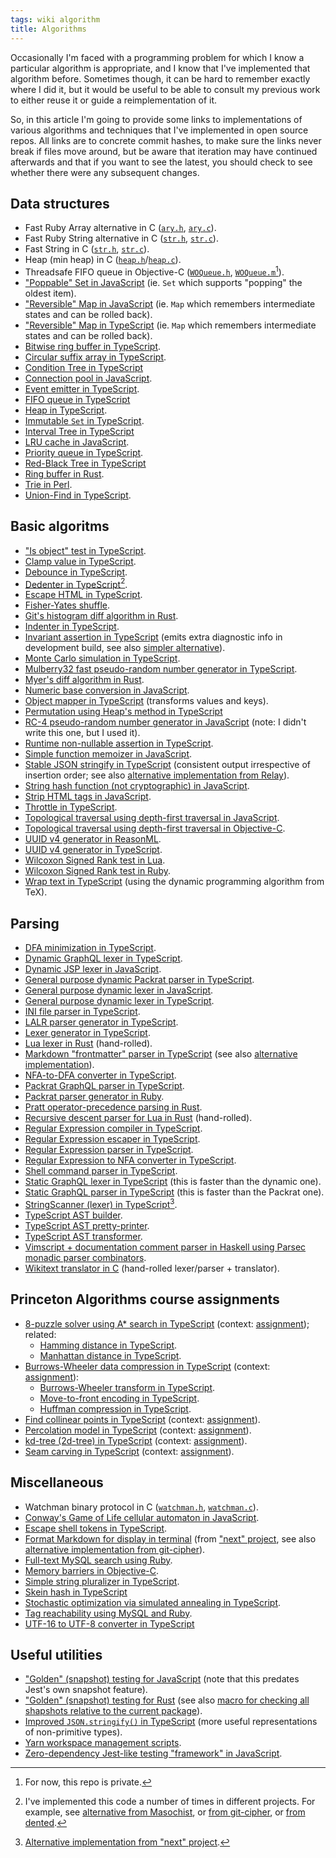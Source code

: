 ```yaml
---
tags: wiki algorithm
title: Algorithms
---
```


Occasionally I'm faced with a programming problem for which I know a particular algorithm is appropriate, and I know that I've implemented that algorithm before. Sometimes though, it can be hard to remember exactly where I did it, but it would be useful to be able to consult my previous work to either reuse it or guide a reimplementation of it.

So, in this article I'm going to provide some links to implementations of various algorithms and techniques that I've implemented in open source repos. All links are to concrete commit hashes, to make sure the links never break if files move around, but be aware that iteration may have continued afterwards and that if you want to see the latest, you should check to see whether there were any subsequent changes.

## Data structures

- Fast Ruby Array alternative in C ([`ary.h`](https://github.com/wincent/wikitext/blob/1c1ef9affa4633e6c169a9c1c8e9b2aee11c3679/ext/wikitext/ary.h), [`ary.c`](https://github.com/wincent/wikitext/blob/1c1ef9affa4633e6c169a9c1c8e9b2aee11c3679/ext/wikitext/ary.c)).
- Fast Ruby String alternative in C ([`str.h`](https://github.com/wincent/wikitext/blob/1c1ef9affa4633e6c169a9c1c8e9b2aee11c3679/ext/wikitext/str.h), [`str.c`](https://github.com/wincent/wikitext/blob/1c1ef9affa4633e6c169a9c1c8e9b2aee11c3679/ext/wikitext/str.c)).
- Fast String in C ([`str.h`](https://github.com/wincent/command-t/blob/459e9c6e7d5bd8f559bbf8101869d0c9e800b154/lua/wincent/commandt/lib/str.h), [`str.c`](https://github.com/wincent/command-t/blob/459e9c6e7d5bd8f559bbf8101869d0c9e800b154/lua/wincent/commandt/lib/str.c)).
- Heap (min heap) in C ([`heap.h`](https://github.com/wincent/command-t/blob/459e9c6e7d5bd8f559bbf8101869d0c9e800b154/lua/wincent/commandt/lib/heap.h)/[`heap.c`](https://github.com/wincent/command-t/blob/459e9c6e7d5bd8f559bbf8101869d0c9e800b154/lua/wincent/commandt/lib/heap.c)).
- Threadsafe FIFO queue in Objective-C ([`WOQueue.h`](https://github.com/wincent/WOCommon/blob/5d482f6e8e7b05b7982f8fc3ba85929c9ea65b6a/WOQueue.h), [`WOQueue.m`](https://github.com/wincent/WOCommon/blob/5d482f6e8e7b05b7982f8fc3ba85929c9ea65b6a/WOQueue.m)[^private]).
- ["Poppable" Set in JavaScript](https://github.com/wincent/masochist/blob/2872a7b46039c2ef708e47f214e94e5167a341b4/src/server/redis/RedisConnectionPool.js#L3-L10) (ie. `Set` which supports "popping" the oldest item).
- ["Reversible" Map in JavaScript](https://github.com/liferay/liferay-frontend-projects/blob/8271bd2398fa26c4987cbd8426615bcb22ee1507/projects/npm-tools/packages/npm-scripts/src/jsp/ReversibleMap.js) (ie. `Map` which remembers intermediate states and can be rolled back).
- ["Reversible" Map in TypeScript](https://github.com/wincent/masochist/blob/7062569bf698cc42ad9be02310751bdaf5d59d0e/packages/legacy/src/lexer/ReversibleMap.ts) (ie. `Map` which remembers intermediate states and can be rolled back).
- [Bitwise ring buffer in TypeScript](https://github.com/wincent/algorithms/blob/8f1511cb40ea416234b21193fdc3b8323f666ba7/src/RingBuffer.ts).
- [Circular suffix array in TypeScript](https://github.com/wincent/algorithms/blob/8f1511cb40ea416234b21193fdc3b8323f666ba7/src/CircularSuffixArray.ts).
- [Condition Tree in TypeScript](https://github.com/wincent/masochist/blob/7062569bf698cc42ad9be02310751bdaf5d59d0e/packages/lexer/src/ConditionTree.ts)
- [Connection pool in JavaScript](https://github.com/wincent/masochist/blob/2872a7b46039c2ef708e47f214e94e5167a341b4/src/server/redis/RedisConnectionPool.js#L12-L50).
- [Event emitter in TypeScript](https://github.com/wincent/js/blob/7477dc15b134bb72210b860efa4d0bbc9e118fb8/packages/event-emitter/src/index.ts).
- [FIFO queue in TypeScript](https://github.com/wincent/masochist/blob/7062569bf698cc42ad9be02310751bdaf5d59d0e/packages/common/src/Queue.ts)
- [Heap in TypeScript](https://github.com/wincent/algorithms/blob/0eb10c7ddab759636eddf7d41c3f22c852691288/ts/src/Heap.ts).
- [Immutable `Set` in TypeScript](https://github.com/wincent/js/blob/7477dc15b134bb72210b860efa4d0bbc9e118fb8/packages/frozen-set/src/index.ts).
- [Interval Tree in TypeScript](https://github.com/wincent/masochist/blob/7062569bf698cc42ad9be02310751bdaf5d59d0e/packages/lexer/src/IntervalTree.ts)
- [LRU cache in JavaScript](https://github.com/wincent/masochist/blob/2872a7b46039c2ef708e47f214e94e5167a341b4/src/common/LRUCache.js).
- [Priority queue in TypeScript](https://github.com/wincent/algorithms/blob/0eb10c7ddab759636eddf7d41c3f22c852691288/ts/src/MinPQ.ts).
- [Red-Black Tree in TypeScript](https://github.com/wincent/masochist/blob/7062569bf698cc42ad9be02310751bdaf5d59d0e/packages/lexer/src/RedBlackTree.ts)
- [Ring buffer in Rust](https://github.com/wincent/docvim/blob/426bdaa38b2c9d6f71d27f2b52139d1292a9dafb/libs/docvim_diff/src/ring_buffer.rs).
- [Trie in Perl](https://github.com/git/git/blob/a6a323b31e2bcbac2518bddec71ea7ad558870eb/git-add--interactive.perl#L372-L434).
- [Union-Find in TypeScript](https://github.com/wincent/algorithms/blob/b2be0a285a708b81973382f8d5de236ad1b069d4/src/UnionFind.ts).

[^private]: For now, this repo is private.

## Basic algoritms

- ["Is object" test in TypeScript](https://github.com/wincent/js/blob/7477dc15b134bb72210b860efa4d0bbc9e118fb8/packages/is-object/src/index.ts).
- [Clamp value in TypeScript](https://github.com/wincent/js/blob/7477dc15b134bb72210b860efa4d0bbc9e118fb8/packages/clamp/src/index.ts).
- [Debounce in TypeScript](https://github.com/wincent/js/blob/7477dc15b134bb72210b860efa4d0bbc9e118fb8/packages/debounce/src/index.ts).
- [Dedenter in TypeScript](https://github.com/wincent/js/blob/7477dc15b134bb72210b860efa4d0bbc9e118fb8/packages/dedent/src/index.ts)[^dedent].
- [Escape HTML in TypeScript](https://github.com/wincent/js/blob/7477dc15b134bb72210b860efa4d0bbc9e118fb8/packages/escape-html/src/index.ts).
- [Fisher-Yates shuffle](https://github.com/wincent/conway/blob/deeb4930a290821eeb42c18f78b5a3c7731ad947/life.js#L106-L121).
- [Git's histogram diff algorithm in Rust](https://github.com/wincent/docvim/blob/426bdaa38b2c9d6f71d27f2b52139d1292a9dafb/libs/docvim_diff/src/histogram.rs).
- [Indenter in TypeScript](https://github.com/wincent/js/tree/7477dc15b134bb72210b860efa4d0bbc9e118fb8/packages/indent).
- [Invariant assertion in TypeScript](https://github.com/wincent/js/blob/7477dc15b134bb72210b860efa4d0bbc9e118fb8/packages/invariant/src/index.ts) (emits extra diagnostic info in development build, see also [simpler alternative](https://github.com/wincent/masochist/blob/7062569bf698cc42ad9be02310751bdaf5d59d0e/packages/common/src/invariant.ts)).
- [Monte Carlo simulation in TypeScript](https://github.com/wincent/algorithms/blob/b2be0a285a708b81973382f8d5de236ad1b069d4/src/montecarlo.ts).
- [Mulberry32 fast pseudo-random number generator in TypeScript](https://github.com/wincent/next/blob/490b78ec0dac0209703a04134978be445cbc2d17/src/util/mulberry32.ts).
- [Myer's diff algorithm in Rust](https://github.com/wincent/docvim/blob/426bdaa38b2c9d6f71d27f2b52139d1292a9dafb/libs/docvim_diff/src/myers.rs).
- [Numeric base conversion in JavaScript](https://github.com/wincent/hextrapolate/blob/dd2bd86d8269ea3af049d5881f47a817db1e2072/src/convert.js).
- [Object mapper in TypeScript](https://github.com/wincent/masochist/blob/7062569bf698cc42ad9be02310751bdaf5d59d0e/packages/common/src/objectMap.ts) (transforms values and keys).
- [Permutation using Heap's method in TypeScript](https://github.com/wincent/masochist/blob/7062569bf698cc42ad9be02310751bdaf5d59d0e/packages/legacy/src/lexer/permute.ts)
- [RC-4 pseudo-random number generator in JavaScript](https://github.com/wincent/conway/blob/deeb4930a290821eeb42c18f78b5a3c7731ad947/seedrandom.js) (note: I didn't write this one, but I used it).
- [Runtime non-nullable assertion in TypeScript](https://github.com/wincent/js/blob/7477dc15b134bb72210b860efa4d0bbc9e118fb8/packages/nullthrows/src/index.ts).
- [Simple function memoizer in JavaScript](https://github.com/wincent/masochist/blob/2872a7b46039c2ef708e47f214e94e5167a341b4/src/common/memoize.js).
- [Stable JSON stringify in TypeScript](https://github.com/wincent/js/blob/7477dc15b134bb72210b860efa4d0bbc9e118fb8/packages/stable-stringify/src/index.ts) (consistent output irrespective of insertion order; see also [alternative implementation from Relay](https://github.com/facebook/relay/blob/2a86be3e71cdc6511fa994e3de539f72070da1b4/src/query/stableStringify.js)).
- [String hash function (not cryptographic) in JavaScript](https://github.com/wincent/masochist/blob/2872a7b46039c2ef708e47f214e94e5167a341b4/src/server/hashString.js).
- [Strip HTML tags in JavaScript](https://github.com/wincent/masochist/blob/2872a7b46039c2ef708e47f214e94e5167a341b4/src/server/stripTags.js).
- [Throttle in TypeScript](https://github.com/wincent/js/blob/7477dc15b134bb72210b860efa4d0bbc9e118fb8/packages/throttle/src/index.ts).
- [Topological traversal using depth-first traversal in JavaScript](https://github.com/liferay/liferay-frontend-projects/blob/8271bd2398fa26c4987cbd8426615bcb22ee1507/projects/npm-tools/packages/npm-scripts/src/typescript/getTypeScriptBuildOrder.js).
- [Topological traversal using depth-first traversal in Objective-C](https://github.com/wincent/fusion/blob/fc735b967cb3a546a1838a5994fe4d802df1928b/WOFPlugInManager.m#L190-L225).
- [UUID v4 generator in ReasonML](https://github.com/wincent/next/blob/b651848bee15a69bb824b719b7c02071496546f6/src/uuid.re).
- [UUID v4 generator in TypeScript](https://github.com/wincent/next/blob/490b78ec0dac0209703a04134978be445cbc2d17/src/util/UUID.ts).
- [Wilcoxon Signed Rank test in Lua](https://github.com/wincent/command-t/blob/459e9c6e7d5bd8f559bbf8101869d0c9e800b154/lua/wincent/commandt/private/benchmark.lua#L149-L240).
- [Wilcoxon Signed Rank test in Ruby](https://github.com/wincent/command-t/blob/459e9c6e7d5bd8f559bbf8101869d0c9e800b154/bin/benchmarks/matcher.rb#L57-L131).
- [Wrap text in TypeScript](https://github.com/wincent/git-cipher/blob/bc6615f3e639c8c6bce65951d1988b2cd3e8b6fe/src/wrap.mts) (using the dynamic programming algorithm from TeX).

[^dedent]: I've implemented this code a number of times in different projects. For example, see [alternative from Masochist](https://github.com/wincent/masochist/blob/7062569bf698cc42ad9be02310751bdaf5d59d0e/packages/common/src/dedent.ts), or [from git-cipher](https://github.com/wincent/git-cipher/blob/bc6615f3e639c8c6bce65951d1988b2cd3e8b6fe/src/dedent.mts), or [from dented](https://github.com/wincent/dented/blob/30589659ddba073d44947bd1ec0118c02eefe76c/src/dedent.js).

## Parsing

- [DFA minimization in TypeScript](https://github.com/wincent/masochist/blob/7062569bf698cc42ad9be02310751bdaf5d59d0e/packages/lexer/src/NFA/minimizeDFA.ts).
- [Dynamic GraphQL lexer in TypeScript](https://github.com/wincent/masochist/blob/7062569bf698cc42ad9be02310751bdaf5d59d0e/packages/legacy/src/lexer/lex.ts).
- [Dynamic JSP lexer in JavaScript](https://github.com/liferay/liferay-frontend-projects/blob/8271bd2398fa26c4987cbd8426615bcb22ee1507/projects/npm-tools/packages/npm-scripts/src/jsp/lex.js).
- [General purpose dynamic Packrat parser in TypeScript](https://github.com/wincent/masochist/blob/7062569bf698cc42ad9be02310751bdaf5d59d0e/packages/legacy/src/parser/Parser.ts).
- [General purpose dynamic lexer in JavaScript](https://github.com/liferay/liferay-frontend-projects/blob/8271bd2398fa26c4987cbd8426615bcb22ee1507/projects/npm-tools/packages/npm-scripts/src/jsp/Lexer.js).
- [General purpose dynamic lexer in TypeScript](https://github.com/wincent/masochist/blob/7062569bf698cc42ad9be02310751bdaf5d59d0e/packages/legacy/src/lexer/Lexer.ts).
- [INI file parser in TypeScript](https://github.com/wincent/next/blob/490b78ec0dac0209703a04134978be445cbc2d17/src/util/parseINI.ts).
- [LALR parser generator in TypeScript](https://github.com/wincent/masochist/blob/7062569bf698cc42ad9be02310751bdaf5d59d0e/packages/parser/src/build.ts).
- [Lexer generator in TypeScript](https://github.com/wincent/masochist/blob/7062569bf698cc42ad9be02310751bdaf5d59d0e/packages/lexer/src/build.ts).
- [Lua lexer in Rust](https://github.com/wincent/docvim/blob/426bdaa38b2c9d6f71d27f2b52139d1292a9dafb/libs/docvim_lexer/src/lua.rs) (hand-rolled).
- [Markdown "frontmatter" parser in TypeScript](https://github.com/wincent/next/blob/490b78ec0dac0209703a04134978be445cbc2d17/src/util/parseFrontmatter.ts) (see also [alternative implementation](https://github.com/wincent/unpack-content/blob/cc0525a69d6f8a3ea6cc90f427f68046dfcf56d2/src/index.js)).
- [NFA-to-DFA converter in TypeScript](https://github.com/wincent/masochist/blob/7062569bf698cc42ad9be02310751bdaf5d59d0e/packages/lexer/src/NFA/NFAToDFA.ts).
- [Packrat GraphQL parser in TypeScript](https://github.com/wincent/masochist/blob/7062569bf698cc42ad9be02310751bdaf5d59d0e/packages/legacy/src/parser/parse.ts).
- [Packrat parser generator in Ruby](https://github.com/wincent/walrat).
- [Pratt operator-precedence parsing in Rust](https://github.com/wincent/docvim/blob/426bdaa38b2c9d6f71d27f2b52139d1292a9dafb/libs/docvim_parser/src/lua.rs#L250-L281).
- [Recursive descent parser for Lua in Rust](https://github.com/wincent/docvim/blob/426bdaa38b2c9d6f71d27f2b52139d1292a9dafb/libs/docvim_parser/src/lua.rs) (hand-rolled).
- [Regular Expression compiler in TypeScript](https://github.com/wincent/masochist/blob/7062569bf698cc42ad9be02310751bdaf5d59d0e/packages/lexer/src/compileRegExp.ts).
- [Regular Expression escaper in TypeScript](https://github.com/wincent/masochist/blob/7062569bf698cc42ad9be02310751bdaf5d59d0e/packages/common/src/escapeForRegExp.ts).
- [Regular Expression parser in TypeScript](https://github.com/wincent/masochist/blob/7062569bf698cc42ad9be02310751bdaf5d59d0e/packages/lexer/src/IntervalTree.ts).
- [Regular Expression to NFA converter in TypeScript](https://github.com/wincent/masochist/blob/7062569bf698cc42ad9be02310751bdaf5d59d0e/packages/lexer/src/NFA/regExpToNFA.ts).
- [Shell command parser in TypeScript](https://github.com/wincent/next/blob/490b78ec0dac0209703a04134978be445cbc2d17/src/util/parseShell.ts).
- [Static GraphQL lexer in TypeScript](https://github.com/wincent/masochist/blob/7062569bf698cc42ad9be02310751bdaf5d59d0e/packages/lexer/src/lex.ts) (this is faster than the dynamic one).
- [Static GraphQL parser in TypeScript](https://github.com/wincent/masochist/blob/7062569bf698cc42ad9be02310751bdaf5d59d0e/packages/parser/src/parseDocument.ts) (this is faster than the Packrat one).
- [StringScanner (lexer) in TypeScript](https://github.com/wincent/masochist/blob/7062569bf698cc42ad9be02310751bdaf5d59d0e/packages/common/src/StringScanner.ts)[^scanner].
- [TypeScript AST builder](https://github.com/wincent/masochist/blob/7062569bf698cc42ad9be02310751bdaf5d59d0e/packages/codegen/src/ast.ts).
- [TypeScript AST pretty-printer](https://github.com/wincent/masochist/blob/7062569bf698cc42ad9be02310751bdaf5d59d0e/packages/codegen/src/print.ts).
- [TypeScript AST transformer](https://github.com/wincent/masochist/blob/7062569bf698cc42ad9be02310751bdaf5d59d0e/packages/codegen/src/walk.ts).
- [Vimscript + documentation comment parser in Haskell using Parsec monadic parser combinators](https://github.com/wincent/docvim/blob/621a4d30f17a9fda64cf6b37d4608cbe08bc72e3/lib/Text/Docvim/Parse.hs).
- [Wikitext translator in C](https://github.com/wincent/wikitext/blob/1c1ef9affa4633e6c169a9c1c8e9b2aee11c3679/ext/wikitext/parser.c) (hand-rolled lexer/parser + translator).

[^scanner]: [Alternative implementation from "next" project](https://github.com/wincent/next/blob/490b78ec0dac0209703a04134978be445cbc2d17/src/util/StringScanner.ts).

## Princeton Algorithms course assignments

- [8-puzzle solver using A* search in TypeScript](https://github.com/wincent/algorithms/blob/0eb10c7ddab759636eddf7d41c3f22c852691288/ts/src/Solver.ts) (context: [assignment](https://coursera.cs.princeton.edu/algs4/assignments/8puzzle/specification.php)); related:
  - [Hamming distance in TypeScript](https://github.com/wincent/algorithms/blob/0eb10c7ddab759636eddf7d41c3f22c852691288/ts/src/Board.ts#L46-L71).
  - [Manhattan distance in TypeScript](https://github.com/wincent/algorithms/blob/0eb10c7ddab759636eddf7d41c3f22c852691288/ts/src/Board.ts#L46-L71).
- [Burrows-Wheeler data compression in TypeScript](https://github.com/wincent/algorithms/tree/burrows-wheeler-solution) (context: [assignment](https://coursera.cs.princeton.edu/algs4/assignments/burrows/specification.php)):
  - [Burrows-Wheeler transform in TypeScript](https://github.com/wincent/algorithms/blob/8f1511cb40ea416234b21193fdc3b8323f666ba7/src/BurrowsWheeler.ts).
  - [Move-to-front encoding in TypeScript](https://github.com/wincent/algorithms/blob/8f1511cb40ea416234b21193fdc3b8323f666ba7/src/MoveToFront.ts).
  - [Huffman compression in TypeScript](https://github.com/wincent/algorithms/blob/8f1511cb40ea416234b21193fdc3b8323f666ba7/src/Huffman.ts).
- [Find collinear points in TypeScript](https://github.com/wincent/algorithms/blob/acc7e6bdc27061570770498c00f91f8e051afb1d/ts/src/FastCollinearPoints.ts) (context: [assignment](https://coursera.cs.princeton.edu/algs4/assignments/collinear/specification.php)).
- [Percolation model in TypeScript](https://github.com/wincent/algorithms/blob/b2be0a285a708b81973382f8d5de236ad1b069d4/src/Percolation.ts) (context: [assignment](https://coursera.cs.princeton.edu/algs4/assignments/percolation/specification.php)).
- [kd-tree (2d-tree) in TypeScript](https://github.com/wincent/algorithms/blob/72c5d36cc179849a7c6a552cecd0e939cf13e74c/ts/src/KdTree.ts) (context: [assignment](https://coursera.cs.princeton.edu/algs4/assignments/kdtree/specification.php)).
- [Seam carving in TypeScript](https://github.com/wincent/algorithms/blob/28b33ad9e080bb3184c0e1ca0e078f7c1865e470/SeamCarver.js) (context: [assignment](https://www.cs.princeton.edu/courses/archive/fall14/cos226/assignments/seamCarving.html)).

## Miscellaneous

- Watchman binary protocol in C ([`watchman.h`](https://github.com/wincent/command-t/blob/459e9c6e7d5bd8f559bbf8101869d0c9e800b154/lua/wincent/commandt/lib/watchman.h), [`watchman.c`](https://github.com/wincent/command-t/blob/459e9c6e7d5bd8f559bbf8101869d0c9e800b154/lua/wincent/commandt/lib/watchman.c)).
- [Conway's Game of Life cellular automaton in JavaScript](https://github.com/wincent/conway/blob/deeb4930a290821eeb42c18f78b5a3c7731ad947/life.js).
- [Escape shell tokens in TypeScript](https://github.com/wincent/git-cipher/blob/bc6615f3e639c8c6bce65951d1988b2cd3e8b6fe/src/shellEscape.mts).
- [Format Markdown for display in terminal](https://github.com/wincent/next/blob/490b78ec0dac0209703a04134978be445cbc2d17/src/util/formatMarkdown.ts) (from ["next" project](https://github.com/wincent/next), see also [alternative implementation from git-cipher](https://github.com/wincent/git-cipher/blob/bc6615f3e639c8c6bce65951d1988b2cd3e8b6fe/src/markdown.mts)).
- [Full-text MySQL search using Ruby](https://github.com/wincent/wincent-on-rails/blob/a6fc24eda8ce3a21013f2712f02a39dd09b778e2/app/models/needle.rb).
- [Memory barriers in Objective-C](https://github.com/wincent/WOPublic/blob/5f090d2077e6c71961133baa20993f80ea303096/WOMemoryBarrier.h).
- [Simple string pluralizer in TypeScript](https://github.com/wincent/algorithms/blob/8f1511cb40ea416234b21193fdc3b8323f666ba7/src/pluralize.ts).
- [Skein hash in TypeScript](https://github.com/wincent/masochist/blob/7062569bf698cc42ad9be02310751bdaf5d59d0e/packages/legacy/src/parser/skein.ts)
- [Stochastic optimization via simulated annealing in TypeScript](https://github.com/wincent/yak-layout/blob/dffb31e61576c3346a83aeb48afbc51ba49370a6/src/index.js#L865).
- [Tag reachability using MySQL and Ruby](https://github.com/wincent/wincent-on-rails/blob/1b8d4aa8f3da1c0c8f7e5af23c6934d13f630930/app/models/tag.rb#L54-L104).
- [UTF-16 to UTF-8 converter in TypeScript](https://github.com/wincent/masochist/blob/7062569bf698cc42ad9be02310751bdaf5d59d0e/packages/legacy/src/parser/utf8.ts)

## Useful utilities

- ["Golden" (snapshot) testing for JavaScript](https://github.com/facebook/relay/blob/a0e8a6c0a106e448a31fcd701400a1d11b74a7e4/packages/react-relay/classic/tools/__mocks__/getGoldenMatchers.js) (note that this predates Jest's own snapshot feature).
- ["Golden" (snapshot) testing for Rust](https://github.com/wincent/docvim/blob/426bdaa38b2c9d6f71d27f2b52139d1292a9dafb/libs/docvim_snapshot/src/lib.rs) (see also [macro for checking all shapshots relative to the current package](https://github.com/wincent/docvim/blob/426bdaa38b2c9d6f71d27f2b52139d1292a9dafb/libs/docvim_macros/src/lib.rs)).
- [Improved `JSON.stringify()` in TypeScript](https://github.com/wincent/git-cipher/blob/bc6615f3e639c8c6bce65951d1988b2cd3e8b6fe/src/stringify.mts) (more useful representations of non-primitive types).
- [Yarn workspace management scripts](https://github.com/wincent/js/tree/7477dc15b134bb72210b860efa4d0bbc9e118fb8/packages/workspace-scripts/src).
- [Zero-dependency Jest-like testing "framework" in JavaScript](https://github.com/wincent/jost/blob/09450b8a15538e09fbaebab718f29909d4267a61/src/index.js).
